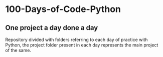 # 100-Days-of-Code-Python
## One project a day done a day

Repository divided with folders referring to each day of practice with Python, the project folder present in each day represents the main project of the same.
